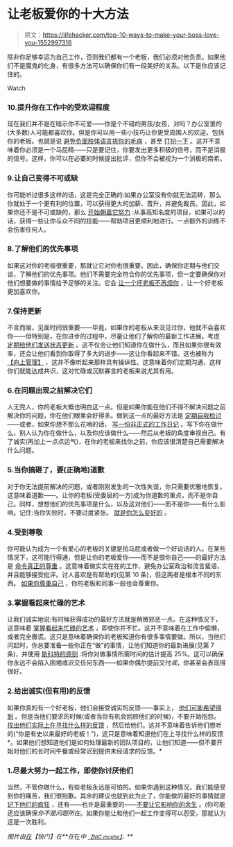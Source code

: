 # 让老板爱你的十大方法

> 原文：<https://lifehacker.com/top-10-ways-to-make-your-boss-love-you-1552997316>

除非你足够幸运为自己工作，否则我们都有一个老板，我们必须对他负责。如果他们不是魔鬼的化身，有很多方法可以确保你们有一段美好的关系。以下是你应该记住的。

Watch

### 10.提升你在工作中的受欢迎程度

现在我们并不是在暗示你不可爱——你是个不错的男孩/女孩，对吗？办公室里的(大多数)人可能都喜欢你。但是你可以用一些小技巧让你更受周围人的欢迎，包括你的老板。也就是说 [避免负面肢体语言](https://lifehacker.com/avoid-these-negative-body-language-cues-when-going-on-a-5891517)[挑你的毛病](http://lifehacker.com/boost-your-likeability-at-work-with-a-few-minor-behavio-5988535) ，甚至 [打扮一下](http://lifehacker.com/the-psychology-behind-how-clothing-influences-how-peopl-5992874) 。这并不意味着你必须是一个马屁精——只是要记住，你要发出更多积极的信号，而不是消极的信号。这样，你可以在必要的时候提出批评，但你不会被视为一个消极的南希。

### 9.让自己变得不可或缺

你可能听过很多这样的话，这是完全正确的:如果办公室没有你就无法运转，那么你就处于一个更有利的位置，可以获得更大的加薪、晋升，并避免裁员。因此，如果你还不是不可或缺的，那么 [开始朝着它努力](https://lifehacker.com/how-to-make-yourself-indispensable-at-work-1113590784) :从事高知名度的项目，如果可以的话，获得一些让你与众不同的技能——帮助项目更顺利地进行。一点额外的训练不会伤害任何人。

### 8.了解他们的优先事项

如果这对你的老板很重要，那就让它对你也很重要。因此，确保你定期与他们交谈，了解他们的优先事项。他们不需要完全符合你的优先事项，但一定要确保你对他们想要做的事情给予足够的关注。它会 [让一个坏老板不再烦你](http://lifehacker.com/keep-an-eye-on-your-bosss-priorities-and-stick-to-them-5908480) ，让一个好老板更加喜欢你。

### 7.保持更新

不言而喻，见面时间很重要——毕竟，如果你的老板从来没见过你，他就不会喜欢你——但特别是，在你进步的过程中，尽量让他们了解你的最新工作进展。考虑 [定期给他们发送状态更新](https://lifehacker.com/send-your-boss-a-weekly-status-update-to-stay-visible-1548900492) 。这不仅会让他们知道你在做什么，而且如果你很有效率，还会让他们看到你取得了多大的进步——这让你看起来不错。这也被称为 [【向上管理】](http://lifehacker.com/learn-to-manage-up-to-keep-your-boss-happy-and-off-your-5988523) ，这并不像听起来那样具有操纵性。这意味着你们定期沟通，这样你们就能达成共识，这对忙碌或沉默寡言的老板来说尤其有用。

### 6.在问题出现之前解决它们

人无完人，你的老板大概也明白这一点。但是如果你能在他们不得不解决问题之前解决你的问题，你在他们眼里会好得多。做到这一点的最好方法是 [定期自我检讨](https://lifehacker.com/how-to-do-a-proper-self-review-and-identify-your-profes-5967786)——或者，如果你想不那么花哨的话， [写一份非正式的工作日记](http://lifehacker.com/keep-a-work-diary-to-minimize-mistakes-and-document-suc-5816473) 。写下你在做什么，别人认为你在做什么，以及你应该做什么——然后从老板的角度审视自己。有了诚实(再加上一点点运气)，在你的老板来找你之前，你应该很清楚自己需要解决什么问题。

### 5.当你搞砸了，要(正确地)道歉

对于你无法提前解决的问题，或者刚刚发生的一次性失误，你只需要优雅地恢复。这意味着道歉——。让你的老板(受委屈的一方)成为你道歉的重点，而不是你自己。同样，想想他们的优先事项是什么，以及这对他们——而不是你——有什么影响。记住:当你失败时，不要过度紧张。 [就是你怎么变好的](http://lifehacker.com/reframe-how-you-think-about-failure-by-changing-its-def-596193760) 。

### 4.受到尊敬

你可能认为成为一个有爱心的老板的关键是拍马屁或者做一个好说话的人。在某些情况下，这可能行得通，但是让你的老板爱你——而不是恨你自己——的最好方法是 [命令真正的尊重](https://lifehacker.com/how-to-command-respect-at-work-5797274) 。这意味着做实实在在的工作，避免办公室政治和流言蜚语，并且能够接受批评。讨人喜欢是有帮助的(见第 10 条)，但这两者是根本不同的东西。 [如果你尊重自己](http://lifehacker.com/stop-caring-about-what-others-think-and-get-back-your-1493922746) ，你的老板和同事一般也会尊重你。

### 3.掌握看起来忙碌的艺术

让我们诚实地说:有时候获得成功的最好方法就是稍微邪恶一点。在这种情况下，这意味着 [掌握看起来忙碌的艺术](https://lifehacker.com/how-to-master-the-art-of-looking-busy-5952456) ，即使你并不忙。这并不意味着在工作中偷懒，或者完全撒谎。这只是意味着确保你的老板知道你有很多事情要做。所以，当他们问起时，你总要准备一些你正在“做”的事情，让他们知道你的最新进展(见第 7 条)，并使用 [斯科特的原则](http://www.urbandictionary.com/define.php?term=Scotty%20Principle) :将你对做事情所需时间的估计提高 25%。这可以确保你永远不会陷入困境或迟交任何东西——如果你偶尔提前交付*或*，你甚至会表现得很好。

### 2.给出诚实(但有用)的反馈

如果你真的有一个好老板，他们会接受诚实的反馈——事实上， [他们可能希望得到](https://lifehacker.com/dont-be-afraid-to-give-negative-feedback-people-actua-1503468412) 。但是当他们要求的时候(或者当你有机会回顾他们的时候)，不要开始抱怨。 [找出他们实际上在寻找什么样的反馈](http://lifehacker.com/the-best-way-to-give-honest-feedback-to-your-boss-5985784) ，然后给他们。这并不意味着告诉他们想听的(“你是有史以来最好的老板！”)，这只是意味着知道他们在上寻找什么样的反馈*。如果他们想知道他们是如何处理最新的团队项目的，让他们知道——但不要开始对他们的长时间午餐或经常迟到提供未经请求的反馈。*

### 1.尽最大努力一起工作，即使你讨厌他们

当然，不管你做什么，有些老板永远是可怕的。如果你遇到这种情况，我们能感受到你的痛苦，我们很抱歉。其余的建议也就到此为止了，你能做的最好的事情就是[记下他们的疯狂](http://lifehacker.com/how-to-deal-with-your-crazy-boss-5825982) ，还有——也许是最重要的——[不要让它影响你的余生](http://lifehacker.com/your-boss-is-bad-for-you-why-bad-bosses-infect-your-li-5888886) 。(你可能还应该确保*你不是问题所在*。如果你能让和他们一起工作变得可以忍受，那就认为这是一次胜利。

*图片由*[*在*](http://www.shutterstock.com/pic.mhtml?id=140530069&src=id)*【快门】在**在*在*中* [*<small>【NIC mcphe】</small>*](http://www.flickr.com/photos/nics_events/2350462798/)*<small>，</small>***